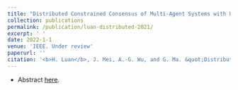 ```yaml
---
title: "Distributed Constrained Consensus of Multi-Agent Systems with Uncertainties and Disturbances under Switching Directed Graphs"
collection: publications
permalink: /publication/luan-distributed-2021/
excerpt: ' '
date: 2022-1-1
venue: 'IEEE. Under review'
paperurl: ''
citation: '<b>H. Luan</b>, J. Mei, A.-G. Wu, and G. Ma. &quot;Distributed constrained consensus of multi-agent systems with uncertainties and disturbances under switching directed graphs,&quot; 2022. <b>Under Review.</b>'
---
```



-   Abstract [here](/files/abstr-Luan_distributed_2022.pdf).  


<!--

Recommended citation: <b>H. Luan</b>, J. Mei, H. Yu, and G. Ma. &quot;Distributed constrained consensus of multi-agent systems with uncertainties and disturbances under switching directed graphs.&quot; 2022. <b>Under Review.</b>

-->

